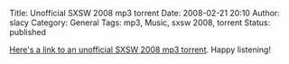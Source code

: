 Title: Unofficial SXSW 2008 mp3 torrent
Date: 2008-02-21 20:10
Author: slacy
Category: General
Tags: mp3, Music, sxsw 2008, torrent
Status: published

[Here's a link to an unofficial SXSW 2008 mp3
torrent](http://thepiratebay.org/tor/4040333/UNOFFICIAL_SXSW_2008_Showcasing_Artists_Torrent).
Happy listening!
